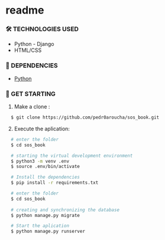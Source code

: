 # readme

### 🛠 TECHNOLOGIES USED
<ul>
  <li>Python - Django </li>
  <li>HTML/CSS</li>
</ul>

### 🧰 DEPENDENCIES
<ul>
  <li> <a href="https://www.python.org/downloads/"> Python </a> </li>
</ul>

### 🚀 GET STARTING

1. Make a clone :

```sh
  $ git clone https://github.com/pedr0aroucha/sos_book.git
```

2. Execute the aplication:

```sh
  # enter the folder
  $ cd sos_book

  # starting the virtual development environment
  $ python3 -m venv .env
  $ source .env/bin/activate

  # Install the dependencies
  $ pip install -r requirements.txt

  # enter the folder
  $ cd sos_book
  
  # creating and synchronizing the database
  $ python manage.py migrate

  # Start the aplication
  $ python manage.py runserver

```
